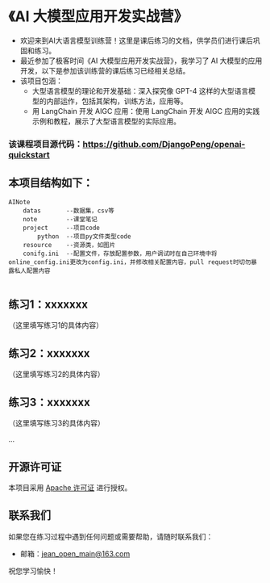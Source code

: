 # 《AI 大模型应用开发实战营》
- 欢迎来到AI大语言模型训练营！这里是课后练习的文档，供学员们进行课后巩固和练习。
- 最近参加了极客时间《AI 大模型应用开发实战营》，我学习了 AI 大模型的应用开发，以下是参加该训练营的课后练习已经相关总结。
- 该项目包涵： 
  - 大型语言模型的理论和开发基础：深入探究像 GPT-4 这样的大型语言模型的内部运作，包括其架构，训练方法，应用等。 
  - 用 LangChain 开发 AIGC 应用：使用 LangChain 开发 AIGC 应用的实践示例和教程，展示了大型语言模型的实际应用。

### 该课程项目源代码：https://github.com/DjangoPeng/openai-quickstart

## 本项目结构如下：

```text
AINote
    datas       --数据集，csv等
    note        --课堂笔记
    project     --项目code
        python  --项目py文件类型code
    resource    --资源类，如图片
    conifg.ini  --配置文件，存放配置参数，用户调试时在自己环境中将online_config.ini更改为config.ini，并修改相关配置内容，pull request时切勿暴露私人配置内容
    
```
## 练习1：xxxxxxx
（这里填写练习1的具体内容）

## 练习2：xxxxxxx
（这里填写练习2的具体内容）

## 练习3：xxxxxxx
（这里填写练习3的具体内容）

...

## 开源许可证
本项目采用 [Apache 许可证](https://www.apache.org/licenses/LICENSE-2.0) 进行授权。

## 联系我们
如果您在练习过程中遇到任何问题或需要帮助，请随时联系我们：
- 邮箱：jean_open_main@163.com

祝您学习愉快！